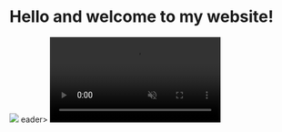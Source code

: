 <h1>Hello and welcome to my website!</h1>
<img src="ballsandsmokeop.gif">
eader>
  <video playsinline autoplay loop muted> 
    <source src="./downloads/bg-main.webm" type="video/webm" />
  </video>
</header>
